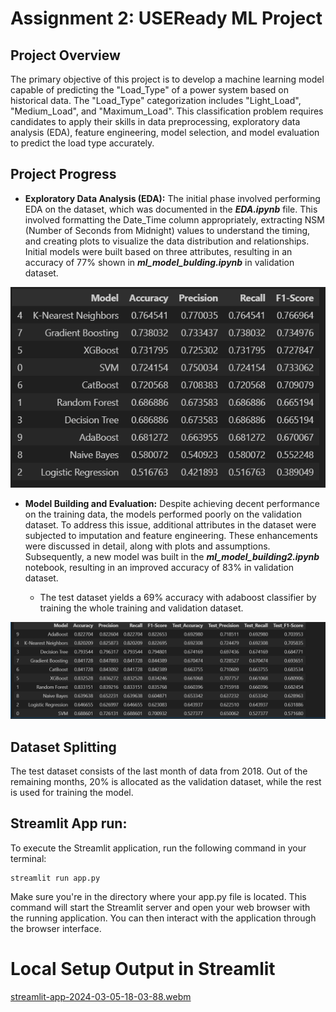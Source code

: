 # Assignment 2: USEReady ML Project

## Project Overview

The primary objective of this project is to develop a machine learning model capable of predicting the "Load_Type" of a power system based on historical data. The "Load_Type" categorization includes "Light_Load", "Medium_Load", and "Maximum_Load". This classification problem requires candidates to apply their skills in data preprocessing, exploratory data analysis (EDA), feature engineering, model selection, and model evaluation to predict the load type accurately.

## Project Progress

- **Exploratory Data Analysis (EDA):** The initial phase involved performing EDA on the dataset, which was documented in the _**EDA.ipynb**_ file. This involved formatting the Date_Time column appropriately, extracting NSM (Number of Seconds from Midnight) values to understand the timing, and creating plots to visualize the data distribution and relationships. Initial models were built based on three attributes, resulting in an accuracy of 77% shown in _**ml_model_bulding.ipynb**_ in validation dataset.

![result1](images/ml1.PNG)

- **Model Building and Evaluation:** Despite achieving decent performance on the training data, the models performed poorly on the validation dataset. To address this issue, additional attributes in the dataset were subjected to imputation and feature engineering. These enhancements were discussed in detail, along with plots and assumptions. Subsequently, a new model was built in the _**ml_model_building2.ipynb**_ notebook, resulting in an improved accuracy of 83% in validation dataset.

  - The test dataset yields a 69% accuracy with adaboost classifier by training the whole training and validation dataset.


![result1](images/ml2.PNG)


## Dataset Splitting

The test dataset consists of the last month of data from 2018. Out of the remaining months, 20% is allocated as the validation dataset, while the rest is used for training the model.

## Streamlit App run:

To execute the Streamlit application, run the following command in your terminal:

```
streamlit run app.py
```
Make sure you're in the directory where your app.py file is located. This command will start the Streamlit server and open your web browser with the running application. You can then interact with the application through the browser interface.

# Local Setup Output in Streamlit

[streamlit-app-2024-03-05-18-03-88.webm](https://github.com/Shyam-Sundar-7/Power-System-ML/assets/101181076/81451b68-f697-41bd-9c02-970e306ec0c4)
